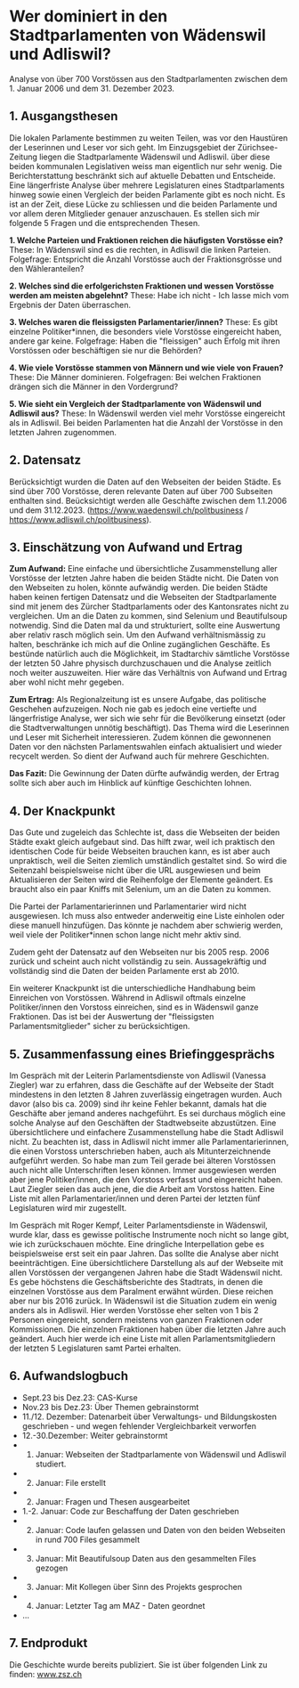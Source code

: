 # Wer dominiert in den Stadtparlamenten von Wädenswil und Adliswil?
Analyse von über 700 Vorstössen aus den Stadtparlamenten zwischen dem 1. Januar 2006 und dem 31. Dezember 2023.

## 1. Ausgangsthesen
Die lokalen Parlamente bestimmen zu weiten Teilen, was vor den Haustüren der Leserinnen und Leser vor sich geht. Im Einzugsgebiet der Zürichsee-Zeitung liegen die Stadtparlamente Wädenswil und Adliswil. über diese beiden kommunalen Legislativen weiss man eigentlich nur sehr wenig. Die Berichterstattung beschränkt sich auf aktuelle Debatten und Entscheide. Eine längerfriste Analyse über mehrere Legislaturen eines Stadtparlaments hinweg sowie einen Vergleich der beiden Parlamente gibt es noch nicht. Es ist an der Zeit, diese Lücke zu schliessen und die beiden Parlamente und vor allem deren Mitglieder genauer anzuschauen. Es stellen sich mir folgende 5 Fragen und die entsprechenden Thesen.

**1. Welche Parteien und Fraktionen reichen die häufigsten Vorstösse ein?** 
These: In Wädenswil sind es die rechten, in Adliswil die linken Parteien. Folgefrage: Entspricht die Anzahl Vorstösse auch der Fraktionsgrösse und den Wähleranteilen?

**2. Welches sind die erfolgerichsten Fraktionen und wessen Vorstösse werden am meisten abgelehnt?** 
These: Habe ich nicht - Ich lasse mich vom Ergebnis der Daten überraschen.

**3. Welches waren die fleissigsten Parlamentarier/innen?**
These: Es gibt einzelne Politiker*innen, die besonders viele Vorstösse eingereicht haben, andere gar keine. Folgefrage: Haben die "fleissigen" auch Erfolg mit ihren Vorstössen oder beschäftigen sie nur die Behörden?

**4. Wie viele Vorstösse stammen von Männern und wie viele von Frauen?** 
These: Die Männer dominieren. Folgefragen: Bei welchen Fraktionen drängen sich die Männer in den Vordergrund?

**5. Wie sieht ein Vergleich der Stadtparlamente von Wädenswil und Adliswil aus?** 
These: In Wädenswil werden viel mehr Vorstösse eingereicht als in Adliswil. Bei beiden Parlamenten hat die Anzahl der Vorstösse in den letzten Jahren zugenommen.


## 2. Datensatz 
Berücksichtigt wurden die Daten auf den Webseiten der beiden Städte. Es sind über 700 Vorstösse, deren relevante Daten auf über 700 Subseiten enthalten sind. Beücksichtigt werden alle Geschäfte zwischen dem 1.1.2006 und dem 31.12.2023. (https://www.waedenswil.ch/politbusiness / https://www.adliswil.ch/politbusiness). 


## 3. Einschätzung von Aufwand und Ertrag
**Zum Aufwand:** Eine einfache und übersichtliche Zusammenstellung aller Vorstösse der letzten Jahre haben die beiden Städte nicht. Die Daten von den Webseiten zu holen, könnte aufwändig werden. Die beiden Städte haben keinen fertigen Datensatz und die Webseiten der Stadtparlamente sind mit jenem des Zürcher Stadtparlaments oder des Kantonsrates nicht zu vergleichen. Um an die Daten zu kommen, sind Selenium und Beautifulsoup notwendig. Sind die Daten mal da und strukturiert, sollte eine Auswertung aber relativ rasch möglich sein. Um den Aufwand verhältnismässig zu halten, beschränke ich mich auf die Online zugänglichen Geschäfte. Es bestünde natürlich auch die Möglichkeit, im Stadtarchiv sämtliche Vorstösse der letzten 50 Jahre physisch durchzuschauen und die Analyse zeitlich noch weiter auszuweiten. Hier wäre das Verhältnis von Aufwand und Ertrag aber wohl nicht mehr gegeben.

**Zum Ertrag:** Als Regionalzeitung ist es unsere Aufgabe, das politische Geschehen aufzuzeigen. Noch nie gab es jedoch eine vertiefte und längerfristige Analyse, wer sich wie sehr für die Bevölkerung einsetzt (oder die Stadtverwaltungen unnötig beschäftigt). Das Thema wird die Leserinnen und Leser mit Sicherheit interessieren. Zudem können die gewonnenen Daten vor den nächsten Parlamentswahlen einfach aktualisiert und wieder recycelt werden. So dient der Aufwand auch für mehrere Geschichten.

**Das Fazit:** Die Gewinnung der Daten dürfte aufwändig werden, der Ertrag sollte sich aber auch im Hinblick auf künftige Geschichten lohnen.


## 4. Der Knackpunkt
Das Gute und zugeleich das Schlechte ist, dass die Webseiten der beiden Städte exakt gleich aufgebaut sind. Das hilft zwar, weil ich praktisch den identischen Code für beide Webseiten brauchen kann, es ist aber auch unpraktisch, weil die Seiten ziemlich umständlich gestaltet sind. So wird die Seitenzahl beispielsweise nicht über die URL ausgewiesen und beim Aktualisieren der Seiten wird die Reihenfolge der Elemente geändert. Es braucht also ein paar Kniffs mit Selenium, um an die Daten zu kommen.

Die Partei der Parlamentarierinnen und Parlamentarier wird nicht ausgewiesen. Ich muss also entweder anderweitig eine Liste einholen oder diese manuell hinzufügen. Das könnte je nachdem aber schwierig werden, weil viele der Politiker*innen schon lange nicht mehr aktiv sind.

Zudem geht der Datensatz auf den Webseiten nur bis 2005 resp. 2006 zurück und scheint auch nicht vollständig zu sein. Aussagekräftig und vollständig sind die Daten der beiden Parlamente erst ab 2010.

Ein weiterer Knackpunkt ist die unterschiedliche Handhabung beim Einreichen von Vorstössen. Während in Adliswil oftmals einzelne Politiker/innen den Vorstoss einreichen, sind es in Wädenswil ganze Fraktionen. Das ist bei der Auswertung der "fleissigsten Parlamentsmitglieder" sicher zu berücksichtigen.


## 5. Zusammenfassung eines Briefinggesprächs
Im Gespräch mit der Leiterin Parlamentsdienste von Adliswil (Vanessa Ziegler) war zu erfahren, dass die Geschäfte auf der Webseite der Stadt mindestens in den letzten 8 Jahren zuverlässig eingetragen wurden. Auch davor (also bis ca. 2009) sind ihr keine Fehler bekannt, damals hat die Geschäfte aber jemand anderes nachgeführt. Es sei durchaus möglich eine solche Analyse auf den Geschäften der Stadtwebseite abzustützen. Eine übersichtlichere und einfachere Zusammenstellung habe die Stadt Adliswil nicht. Zu beachten ist, dass  in Adliswil nicht immer alle Parlamentarierinnen, die einen Vorstoss unterschrieben haben, auch als Mitunterzeichnende aufgeführt werden. So habe man zum Teil gerade bei älteren Vorstössen auch nicht alle Unterschriften lesen können. Immer ausgewiesen werden aber jene Politiker/innen, die den Vorstoss verfasst und eingereicht haben. Laut Ziegler seien das auch jene, die die Arbeit am Vorstoss hatten. Eine Liste mit allen Parlamentarier/innen und deren Partei der letzten fünf Legislaturen wird mir zugestellt.

Im Gespräch mit Roger Kempf, Leiter Parlamentsdienste in Wädenswil, wurde klar, dass es gewisse politische Instrumente noch nicht so lange gibt, wie ich zurückschauen möchte. Eine dringliche Interpellation gebe es beispielsweise erst seit ein paar Jahren. Das sollte die Analyse aber nicht beeinträchtigen. 
Eine übersichtlichere Darstellung als auf der Webseite mit allen Vorstössen der vergangenen Jahren habe die Stadt Wädenswil nicht. Es gebe höchstens die Geschäftsberichte des Stadtrats, in denen die einzelnen Vorstösse aus dem Paralment erwähnt würden. Diese reichen aber nur bis 2016 zurück. In Wädenswil ist die Situation zudem ein wenig anders als in Adliswil. Hier werden Vorstösse eher selten von 1 bis 2 Personen eingereicht, sondern meistens von ganzen Fraktionen oder Kommissionen. Die einzelnen Fraktionen haben über die letzten Jahre auch geändert. Auch hier werde ich eine Liste mit allen Parlamentsmitgliedern der letzten 5 Legislaturen samt Partei erhalten.

## 6. Aufwandslogbuch
- Sept.23  bis Dez.23: CAS-Kurse
- Nov.23 bis Dez.23: Über Themen gebrainstormt
- 11./12. Dezember: Datenarbeit über Verwaltungs- und Bildungskosten geschrieben - und wegen fehlender Vergleichbarkeit verworfen
- 12.-30.Dezember: Weiter gebrainstormt
- 1. Januar: Webseiten der Stadtparlamente von Wädenswil und Adliswil studiert.
- 2. Januar: File erstellt
- 2. Januar: Fragen und Thesen ausgearbeitet
- 1.-2. Januar: Code zur Beschaffung der Daten geschrieben
- 2. Januar: Code laufen gelassen und Daten von den beiden Webseiten in rund 700 Files gesammelt
- 3. Januar: Mit Beautifulsoup Daten aus den gesammelten Files gezogen
- 3. Januar: Mit Kollegen über Sinn des Projekts gesprochen
- 4. Januar: Letzter Tag am MAZ - Daten geordnet
- ...

## 7. Endprodukt
Die Geschichte wurde bereits publiziert. Sie ist über folgenden Link zu finden: www.zsz.ch
